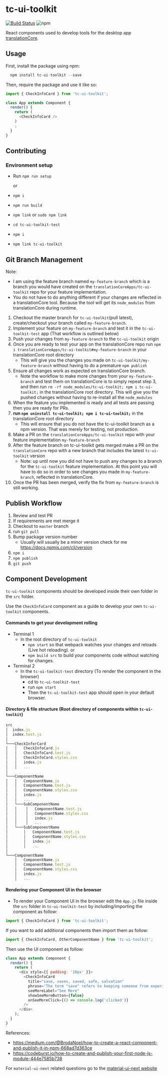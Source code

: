 # tc-ui-toolkit

[![Build Status](https://travis-ci.org/translationCoreApps/tc-ui-toolkit.svg?branch=master)](https://travis-ci.org/translationCoreApps/tc-ui-toolkit) ![npm](https://img.shields.io/npm/dt/tc-ui-toolkit.svg)

React components used to develop tools for the desktop app [translationCore](https://github.com/unfoldingWord-dev/translationCore).

## Usage

First, install the package using npm:

```js
  npm install tc-ui-toolkit --save
```

Then, require the package and use it like so:

```js
import { CheckInfoCard } from 'tc-ui-toolkit';

class App extends Component {
  render() {
    return (
      <CheckInfoCard />
    )
    ;
  }
}
```

## Contributing

### Environment setup

- Run `npm run setup`

  or
- `npm i`
- `npm run build`
- `npm link` or `sudo npm link`
- `cd tc-ui-toolkit-test`
- `npm i`
- `npm link tc-ui-toolkit`

## Git Branch Management

Note:

- I am using the feature branch named `my-feature-branch` which is a branch you would have created on the `translationCoreApps/tc-ui-toolkit` repo for your feature implementation.
- You do not have to do anything different if your changes are reflected in a translationCore tool. Because the tool will get its `node_modules` from translationCore during runtime.

1. Checkout the master branch for `tc-ui-toolkit`(pull latest), create/checkout your branch called `my-feature-branch`.
2. Implement your feature on `my-feature-branch` and test it in the `tc-ui-toolkit-test` app (That workflow is outlined below)
3. Push your changes from `my-feature-branch` to the `tc-ui-toolkit` origin
4. Once you are ready to test your app on the translationCore repo run `npm i translationCoreApps/tc-ui-toolkit#my-feature-branch` in your translationCore root directory
    - This will give you the changes you made on `tc-ui-toolkit/my-feature-branch` without having to do a premature `npm publish`
5. Ensure all changes work as expected on translationCore branch.
    - Note the workflow to make more changes from your `my-feature-branch` and test them on translationCore is to simply repeat step 3, and then run `rm -rf node_modules/tc-ui-toolkit; npm i tc-ui-toolkit;` in the translationCore root directory. This will give you the pushed changes without having to re-install all the `node_modules`
6. When the feature you implemented is ready and all tests are passing then you are ready for PRs.
7. **run `npm uninstall tc-ui-toolkit; npm i tc-ui-toolkit;`** in the translationCore root directory
   - This will ensure that you do not have the tc-ui-toolkit branch as a npm version. That was merely for testing, not production.
8. Make a PR on the `translationCoreApps/tc-ui-toolkit` repo with your feature implementation `my-feature-branch`
9. After the feature branch on tc-ui-toolkit gets merged make a PR on the `translationCore` repo with a new branch that includes the latest `tc-ui-toolkit` version
    - Note: up until now you did not have to push any changes to a branch for the `tc-ui-toolkit` feature implementation. At this point you will have to do so in order to see changes you made in `my-feature-branch`, reflected in translationCore.
10. Once the PR has been merged, verify the fix from `my-feature-branch` is still working.

## Publish Workflow

1. Review and test PR
2. If requirements are met merge it
3. Checkout to `master` branch
4. run `git pull`
5. Bump package version number
   - Usually will usually be a minor version check for me https://docs.npmjs.com/cli/version
6. `npm i`
7. `npm publish`
8. `git push`

## Component Development

`tc-ui-toolkit` components should be developed inside their own folder in the `src` folder.

Use the `CheckInfoCard` component as a guide to develop your own `tc-ui-toolkit` components.

#### Commands to get your development rolling

- Terminal 1
  - In the root directory of `tc-ui-toolkit`
    - `npm start` so that webpack watches your changes and reloads (Live hot reloading).
      or
    - `npm build src` to build your components code without watching for changes.
- Terminal 2
  - In the `tc-ui-toolkit-test` directory (To render the component in the browser)
    - cd to `tc-ui-toolkit-test`
    - run `npm start`
    - Then the `tc-ui-toolkit-test` app should open in your default browser.

#### Directory & file structure (Root directory of components within `tc-ui-toolkit`)

```js
src
│  index.js
│  index.test.js
│
└───CheckInforCard
│   │   CheckInfoCard.js
│   │   CheckInfoCard.test.js
│   │   CheckInfoCard.styles.css
│   │   index.js
│   │   ...
│
└───ComponentName
│   │   ComponentName.js
│   │   ComponentName.test.js
│   │   ComponentName.styles.css
│   │   index.js
│   │   ...
│   └───SubComponentName
│   │    │   ComponentName.test.js
│   │    │   ComponentName.styles.css
│   │    │   index.js
│   │    │   ...
│   └───SubComponentName
│       │   ComponentName.test.js
│       │   ComponentName.styles.css
│       │   index.js
│       │   ...
│
└───ComponentName
    │   ComponentName.js
    │   ComponentName.test.js
    │   ComponentName.styles.css
    │   index.js
    │   ...
```

#### Rendering your Component UI in the browser

- To render your Component UI in the browser edit the `App.js` file inside the `src` folder in `tc-ui-toolkit-test` by including/importing the component as follow:

```js
import { CheckInfoCard } from 'tc-ui-toolkit';
```

If you want to add additional components then import them as follow:

```js
import { CheckInfoCard, OtherComponentName } from 'tc-ui-toolkit';
```

Then use the UI component as follow:

```js
class App extends Component {
  render() {
    return (
      <div style={{ padding: '10px' }}>
        <CheckInfoCard
          title="save, saves, saved, safe, salvation"
          phrase='The term "save" refers to keeping someone from experiencing something bad or harmful. To "be safe" means to be protected from harm or danger.'
          seeMoreLabel="See More"
          showSeeMoreButton={false}
          onSeeMoreClick={() => console.log('clicked')}
        />
      </div>
    );
  }
}
```

References:

- <https://medium.com/@BrodaNoel/how-to-create-a-react-component-and-publish-it-in-npm-668ad7d363ce>
- <https://codeburst.io/how-to-create-and-publish-your-first-node-js-module-444e7585b738>

For `material-ui-next` related questions go to the [material-ui-next website](https://material-ui-next.com/)
